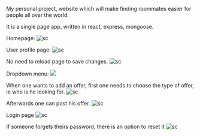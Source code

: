 My personal project, website which will make finding roommates easier for people all over the world.

It is a single page app, written in react, express, mongoose.

Homepage:
![sc](https://i.imgur.com/kjYOrc9.jpg)

User profile page:
![sc](https://i.imgur.com/Wt1zWyg.jpg)

No need to reload page to save changes.
![sc](https://i.imgur.com/Lrd0Ekq.png)

Dropdown menu:
![](https://i.imgur.com/xBOoNiE.gif)

When one wants to add an offer, first one needs to choose the type of offer, ie who is he looking for.
![sc](https://i.imgur.com/1ZC7kxB.jpg)

Afterwards one can post his offer.
![sc](https://i.imgur.com/cfzKEgV.jpg)

Login page
![sc](https://i.imgur.com/qLn89TG.png)

If someone forgets theirs password, there is an option to reset it
![sc](https://i.imgur.com/EBuEk7a.png)
